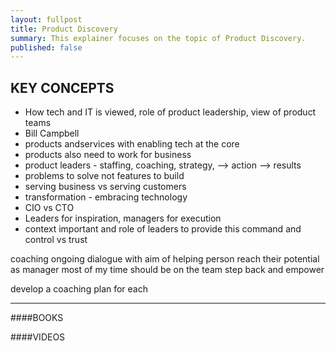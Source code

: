 ```yaml
---
layout: fullpost
title: Product Discovery
summary: This explainer focuses on the topic of Product Discovery.
published: false
---
```


## KEY CONCEPTS

* How tech and IT is viewed, role of product leadership, view of product teams
* Bill Campbell 
* products andservices with enabling tech at the core
* products also need to work for business
* product leaders - staffing, coaching, strategy, --> action --> results
* problems to solve not features to build
* serving business vs serving customers
* transformation - embracing technology
* CIO vs CTO
* Leaders for inspiration, managers for execution
* context important and role of leaders to provide this
command and control vs trust

coaching
ongoing dialogue with aim of helping person reach their potential
as manager most of my time should be on the team
step back and empower

develop a coaching plan for each



---

####BOOKS




####VIDEOS


